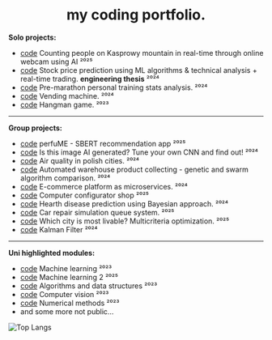 
<h1 align="center"> my coding portfolio. </h1>

**Solo projects:**
- [code](https://github.com/wasikjakub/kasprowy_peak_traffic) Counting people on Kasprowy mountain in real-time through online webcam using AI ²⁰²⁵
- [code](https://github.com/wasikjakub/trading-bot-ml) Stock price prediction using ML algorithms & technical analysis + real-time trading. **engineering thesis** ²⁰²⁴
- [code](https://github.com/wasikjakub/Marathon-prep-playground) Pre-marathon personal training stats analysis. ²⁰²⁴
- [code](https://github.com/wasikjakub/vending-machine-arduino) Vending machine. ²⁰²⁴
- [code](https://github.com/wasikjakub/hangman) Hangman game. ²⁰²³

---

**Group projects:**
- [code](https://github.com/wasikjakub/perfume-sbert-app) perfuME - SBERT recommendation app ²⁰²⁵
- [code](https://github.com/wasikjakub/AI-image-recognition-app) Is this image AI generated? Tune your own CNN and find out! ²⁰²⁴
- [code](https://github.com/wasikjakub/airly-API-database-visualizer) Air quality in polish cities. ²⁰²⁴
- [code](https://github.com/wasikjakub/genetic-and-swarm-algorithm-comparison) Automated warehouse product collecting - genetic and swarm algorithm comparison. ²⁰²⁴
- [code](https://github.com/wasikjakub/E-commerce-platform-distributed) E-commerce platform as microservices. ²⁰²⁴
- [code](https://github.com/wasikjakub/computer-shop) Computer configurator shop ²⁰²⁵
- [code](https://github.com/wasikjakub/bayesian-heart-disease-prediction) Hearth disease prediction using Bayesian approach. ²⁰²⁴
- [code](https://github.com/wasikjakub/car-repair-simulation) Car repair simulation queue system. ²⁰²⁵
- [code](https://github.com/wasikjakub/multicriteria-optimization) Which city is most livable? Multicriteria optimization. ²⁰²⁵
- [code](https://github.com/wasikjakub/kalman-filter) Kalman Filter ²⁰²⁴

---

**Uni highlighted modules:**
- [code](https://github.com/wasikjakub/machine-learning-classes) Machine learning ²⁰²³
- [code](https://github.com/wasikjakub/machine-learning-classes-2) Machine learning 2 ²⁰²⁵
- [code](https://github.com/wasikjakub/algorithms-and-data-structures) Algorithms and data structures ²⁰²³
- [code](https://github.com/wasikjakub/computer-vision-classes) Computer vision ²⁰²³
- [code](https://github.com/wasikjakub/numerical-methods-classes) Numerical methods ²⁰²³
- and some more not public...


![Top Langs](https://github-readme-stats.vercel.app/api/top-langs/?username=wasikjakub&layout=compact)
